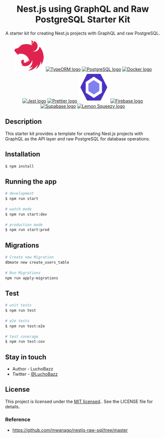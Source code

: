 <h1 align="center">Nest.js using GraphQL and Raw PostgreSQL Starter Kit</h1>

<p align="center">A starter kit for creating Nest.js projects with GraphQL and raw PostgreSQL.</p>

<p align="center">
  <a href="https://nestjs.com/" target="blank"><img src="https://raw.githubusercontent.com/nestjs/docs.nestjs.com/master/src/assets/logo-small.svg" height="100" width="100" alt="Nest logo" /></a>
  <a href="https://graphql.org/" target="blank"><img src="https://upload.wikimedia.org/wikipedia/commons/1/17/GraphQL_Logo.svg" height="100" width="100" alt="TypeORM logo" /></a>
  <a href="https://www.postgresql.org/" target="blank"><img src="https://www.postgresql.org/media/img/about/press/elephant.png" height="100" width="100" alt="PostgreSQL logo" /></a>
  <a href="https://www.docker.com/" target="blank"><img src="https://www.docker.com/wp-content/uploads/2022/03/Moby-logo.png" height="100" width="100" alt="Docker logo" /></a>
  <a href="https://jestjs.io/" target="blank"><img src="https://raw.githubusercontent.com/jestjs/jest/main/website/static/img/jest.png" height="100" width="100" alt="Jest logo" /></a>
  <a href="https://prettier.io/" target="blank"><img src="https://raw.githubusercontent.com/prettier/prettier/main/website/static/icon.png" height="100" width="100" alt="Prettier logo" /></a>
  <a href="https://eslint.org/" target="blank"><img src="https://raw.githubusercontent.com/eslint/archive-website/e19d0bd4b5c116996f4cd94d4e90df5cc4367236/assets/img/logo.svg" height="100" width="100" alt="ESLint logo" /></a>
  <a href="firebase.google.com" target="blank"><img src="https://i.ibb.co/f4wm6Lg/firebase.webp" height="100" width="100" alt="Firebase logo" /></a>
  <a href="https://supabase.com/" target="blank"><img src="https://i.ibb.co/SKHhMZ9/supabase.png" height="100" width="100" alt="Supabase logo" /></a>
  <a href="https://www.lemonsqueezy.com/" target="blank"><img src="https://pbs.twimg.com/profile_images/1585179575222501376/SBDi9PA-_400x400.jpg" height="100" width="100" alt="Lemon Squeezy logo" /></a>
</p>

## Description

This starter kit provides a template for creating Nest.js projects with GraphQL as the API layer and raw PostgreSQL for database operations.

## Installation

```bash
$ npm install
```

## Running the app

```bash
# development
$ npm run start

# watch mode
$ npm run start:dev

# production mode
$ npm run start:prod
```

## Migrations
```bash
# Create new Migration
dbmate new create_users_table

# Run Migrations
npm run apply-migrations
```

## Test

```bash
# unit tests
$ npm run test

# e2e tests
$ npm run test:e2e

# test coverage
$ npm run test:cov
```

## Stay in touch

- Author - LuchoBazz
- Twitter - [@LuchoBazz](https://twitter.com/LuchoBazz)

## License

This project is licensed under the [MIT licensed](#).. See the LICENSE file for details.

### Reference

- https://github.com/mwanago/nestjs-raw-sql/tree/master
